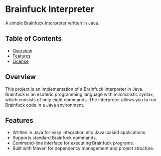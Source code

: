 # Brainfuck Interpreter

A simple Brainfuck interpreter written in Java.

## Table of Contents
- [Overview](#overview)
- [Features](#features)
- [License](#license)

## Overview

This project is an implementation of a Brainfuck interpreter in Java. Brainfuck is an esoteric programming language with minimalistic syntax, which consists of only eight commands. The interpreter allows you to run Brainfuck code in a Java environment.

## Features

- Written in Java for easy integration into Java-based applications.
- Supports standard Brainfuck commands.
- Command-line interface for executing Brainfuck programs.
- Built with Maven for dependency management and project structure.
